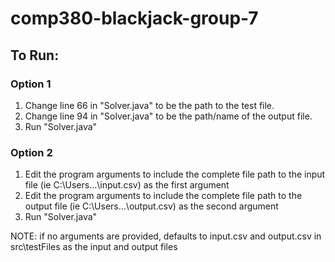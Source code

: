 # comp380-blackjack-group-7

## To Run:

### Option 1
1. Change line 66 in "Solver.java" to be the path to the test file.
2. Change line 94 in "Solver.java" to be the path/name of the output file.
3. Run "Solver.java"

### Option 2
1. Edit the program arguments to include the complete file path to the input file (ie C:\Users\...\input.csv) as the first argument
2. Edit the program arguments to include the complete file path to the output file (ie C:\Users\...\output.csv) as the second argument
3. Run "Solver.java"

NOTE: if no arguments are provided, defaults to input.csv and output.csv in src\testFiles as the input and output files